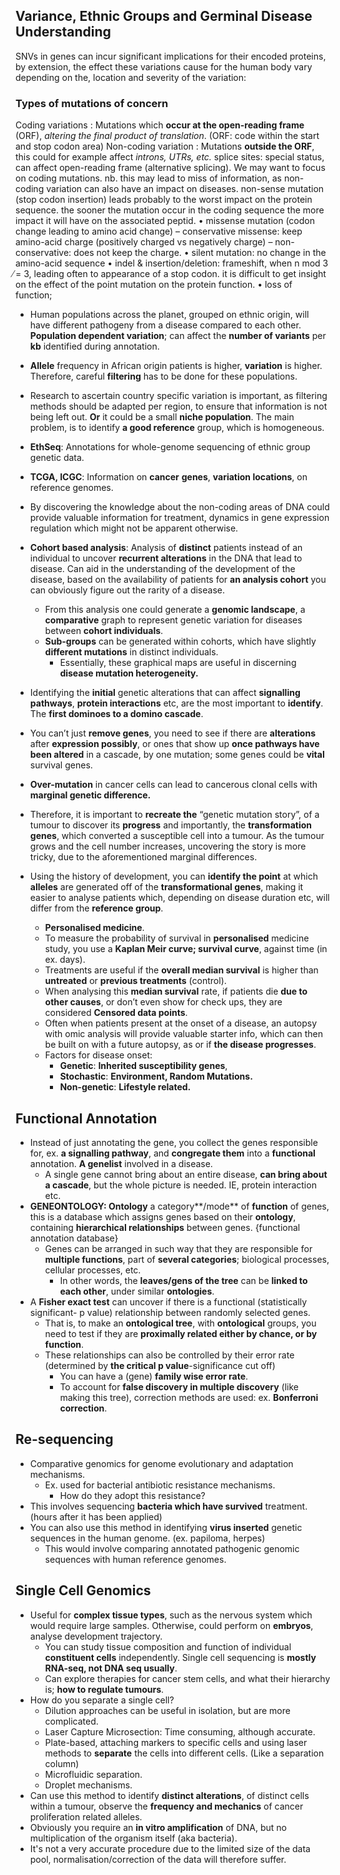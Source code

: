 ## Variance, Ethnic Groups and Germinal Disease Understanding

SNVs in genes can incur significant implications for their encoded proteins, by extension, the effect these variations cause for the human body vary depending on the, location and severity of the variation:

### Types of mutations of concern

Coding variations
: Mutations which **occur at the open-reading frame** (ORF), *altering the final product of translation*. (ORF: code within the start and stop codon area)
Non-coding variation
: Mutations **outside the ORF**, this could for example affect *introns, UTRs, etc.*
splice sites: special status, can affect open-reading frame (alternative splicing).
We may want to focus on coding mutations.
nb. this may lead to miss of information, as non-coding variation can also have an impact on
diseases.
non-sense mutation (stop codon insertion) leads probably to the worst impact on the protein
sequence.
the sooner the mutation occur in the coding sequence the more impact it will have on the
associated peptid.
• missense mutation (codon change leading to amino acid change)
– conservative missense: keep amino-acid charge (positively charged vs negatively charge) – non-conservative: does not keep the charge.
• silent mutation: no change in the amino-acid sequence
• indel & insertion/deletion: frameshift, when n mod 3 ̸= 3, leading often to appearance of a stop codon.
it is difficult to get insight on the effect of the point mutation on the protein function. • loss of function;

* Human populations across the planet, grouped on ethnic origin, will have different pathogeny from a disease compared to each other. **Population dependent variation**; can affect the **number of variants** per **kb** identified during annotation.

* **Allele** frequency in African origin patients is higher, **variation** is higher. Therefore, careful **filtering** has to be done for these populations.  
* Research to ascertain country specific variation is important, as filtering methods should be adapted per region, to ensure that information is not being left out. **Or** it could be a small **niche population**. The main problem, is to identify **a good reference** group, which is homogeneous.  
*  **EthSeq**: Annotations for whole-genome sequencing of ethnic group genetic data.  
* **TCGA, ICGC**: Information on **cancer** **genes**, **variation locations**, on reference genomes.  
* By discovering the knowledge about the non-coding areas of DNA could provide valuable information for treatment, dynamics in gene expression regulation which might not be apparent otherwise.   
* **Cohort based analysis**: Analysis of **distinct** patients instead of an individual to uncover **recurrent alterations** in the DNA that lead to disease. Can aid in the understanding of the development of the disease, based on the availability of patients for **an analysis cohort** you can obviously figure out the rarity of a disease.  
  * From this analysis one could generate a **genomic landscape**, a **comparative** graph to represent genetic variation for diseases between **cohort individuals**.   
  * **Sub-groups** can be generated within cohorts, which have slightly **different mutations** in distinct individuals.  
    * Essentially, these graphical maps are useful in discerning **disease mutation heterogeneity.**  
* Identifying the **initial** genetic alterations that can affect **signalling pathways**, **protein interactions** etc, are the most important to **identify**. The **first dominoes to a domino cascade**.   
* You can’t just **remove genes**, you need to see if there are **alterations** after **expression possibly**, or ones that show up **once pathways have been altered** in a cascade, by one mutation; some genes could be **vital** survival genes.  
* **Over-mutation** in cancer cells can lead to cancerous clonal cells with **marginal genetic difference.**  
* Therefore, it is important to **recreate the** “genetic mutation story”, of a tumour to discover its **progress** and importantly, the **transformation genes**, which converted a susceptible cell into a tumour. As the tumour grows and the cell number increases, uncovering the story is more tricky, due to the aforementioned marginal differences.   
* Using the history of development, you can **identify the point** at which **alleles** are generated off of the **transformational genes**, making it easier to analyse patients which, depending on disease duration etc, will differ from the **reference group**.  
  * **Personalised medicine**.  
  * To measure the probability of survival in **personalised** medicine study, you use a **Kaplan Meir curve; survival curve**, against time (in ex. days).  
  * Treatments are useful if the **overall median survival** is higher than **untreated** or **previous treatments** (control).  
  * When analysing this **median survival** rate, if patients die **due to other causes**, or don’t even show for check ups, they are considered **Censored data points**.  
  * Often when patients present at the onset of a disease, an autopsy with omic analysis will provide valuable starter info, which can then be built on with a future autopsy, as or if **the disease progresses**.   
  * Factors for disease onset:  
    * **Genetic**: **Inherited susceptibility genes**,  
    * **Stochastic**: **Environment, Random Mutations.**  
    * **Non-genetic**: **Lifestyle related.**

## Functional Annotation

* Instead of just annotating the gene, you collect the genes responsible for, ex. **a signalling pathway**, and **congregate them** into a **functional** annotation. **A genelist** involved in a disease.   
  * A single gene cannot bring about an entire disease, **can bring about a cascade**, but the whole picture is needed. IE, protein interaction etc.  
* **GENEONTOLOGY: Ontology** a category**/mode** of **function** of genes, this is a database which assigns genes based on their **ontology**, containing **hierarchical relationships** between genes. {functional annotation database}  
  * Genes can be arranged in such way that they are responsible for **multiple functions**, part of **several categories**; biological processes, cellular processes, etc.  
    * In other words, the **leaves/gens of the tree** can be **linked to each other**, under similar **ontologies**.  
* A **Fisher exact test** can uncover if there is a functional (statistically significant- p value) relationship between randomly selected genes.  
  * That is, to make an **ontological tree**, with **ontological** groups, you need to test if they are **proximally related either by chance, or by function**.   
  * These relationships can also be controlled by their error rate (determined by **the critical p value**\-significance cut off)   
    * You can have a (gene) **family wise error rate**.    
    * To account for **false discovery in multiple discovery** (like making this tree), correction methods are used: ex. **Bonferroni correction**.

## Re-sequencing

* Comparative genomics for genome evolutionary and adaptation mechanisms.  
  * Ex. used for bacterial antibiotic resistance mechanisms.  
    * How do they adopt this resistance?  
* This involves sequencing **bacteria which have survived** treatment. (hours after it has been applied)  
* You can also use this method in identifying **virus inserted** genetic sequences in the human genome. (ex. papiloma, herpes)  
  * This would involve comparing annotated pathogenic genomic sequences with human reference genomes.

## Single Cell Genomics

* Useful for **complex tissue types**, such as the nervous system which would require large samples. Otherwise, could perform on **embryos**, analyse development trajectory.  
  * You can study tissue composition and function of individual **constituent cells** independently. Single cell sequencing is **mostly RNA-seq, not DNA seq usually**.  
  * Can explore therapies for cancer stem cells, and what their hierarchy is; **how to regulate tumours**.  
* How do you separate a single cell?  
  * Dilution approaches can be useful in isolation, but are more complicated.  
  * Laser Capture Microsection: Time consuming, although accurate.  
  * Plate-based, attaching markers to specific cells and using laser methods to **separate** the cells into different cells. (Like a separation column)  
  * Microfluidic separation.  
  * Droplet mechanisms.  
* Can use this method to identify **distinct alterations**, of distinct cells within a tumour, observe the **frequency and mechanics** of cancer proliferation related alleles.  
* Obviously you require an **in vitro amplification** of DNA, but no multiplication of the organism itself (aka bacteria).  
* It's not a very accurate procedure due to the limited size of the data pool, normalisation/correction of the data will therefore suffer.